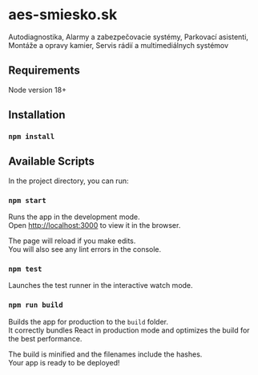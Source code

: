 # aes-smiesko.sk

Autodiagnostika, Alarmy a zabezpečovacie systémy, Parkovací asistenti, Montáže a opravy kamier, Servis rádií a multimediálnych systémov

## Requirements

Node version 18+ 

## Installation

### `npm install`

## Available Scripts

In the project directory, you can run:

### `npm start`

Runs the app in the development mode.<br />
Open [http://localhost:3000](http://localhost:3000) to view it in the browser.

The page will reload if you make edits.<br />
You will also see any lint errors in the console.

### `npm test`

Launches the test runner in the interactive watch mode.

### `npm run build`

Builds the app for production to the `build` folder.<br />
It correctly bundles React in production mode and optimizes the build for the best performance.

The build is minified and the filenames include the hashes.<br />
Your app is ready to be deployed!